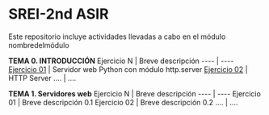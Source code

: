 # SREI-2nd ASIR 
Este repositorio incluye actividades llevadas a cabo en el módulo nombredelmódulo

**TEMA 0. INTRODUCCIÓN**
Ejercicio N | Breve descripción
---- | ----
[Ejercicio 01](tema0/ejercicio1.md) | Servidor web Python con módulo http.server
[Ejercicio 02](tema0/ejercicio2.md) | HTTP Server
.... | ....


**TEMA 1. Servidores web**
Ejercicio N | Breve descripción
---- | ----
Ejercicio 01 | Breve descripción 0.1
Ejercicio 02 | Breve descripción 0.2
.... | ....


